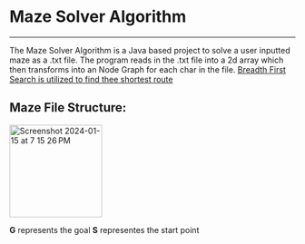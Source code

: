 
# Maze Solver Algorithm
_ _ _
The Maze Solver Algorithm is a Java based project to solve a user inputted maze as a .txt file.
The program reads in the .txt file into a 2d array which then transforms into an Node Graph for each char in the file. 
<u>Breadth First Search is utilized to find thee shortest route</u> 

## Maze File Structure:

<img width="163" alt="Screenshot 2024-01-15 at 7 15 26 PM" src="https://github.com/prattaiden/AidenPrattPortfolio/assets/142821905/6507a3b0-3234-4176-a5bb-8f7dec357e52">


<b>G</b> represents the goal
<b>S</b> representes the start point
